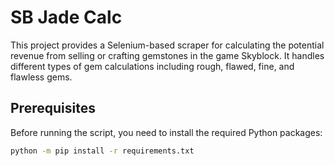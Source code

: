 # SB Jade Calc
This project provides a Selenium-based scraper for calculating the potential revenue from selling or crafting gemstones in the game Skyblock. It handles different types of gem calculations including rough, flawed, fine, and flawless gems.


## Prerequisites

Before running the script, you need to install the required Python packages:

```bash
python -m pip install -r requirements.txt


